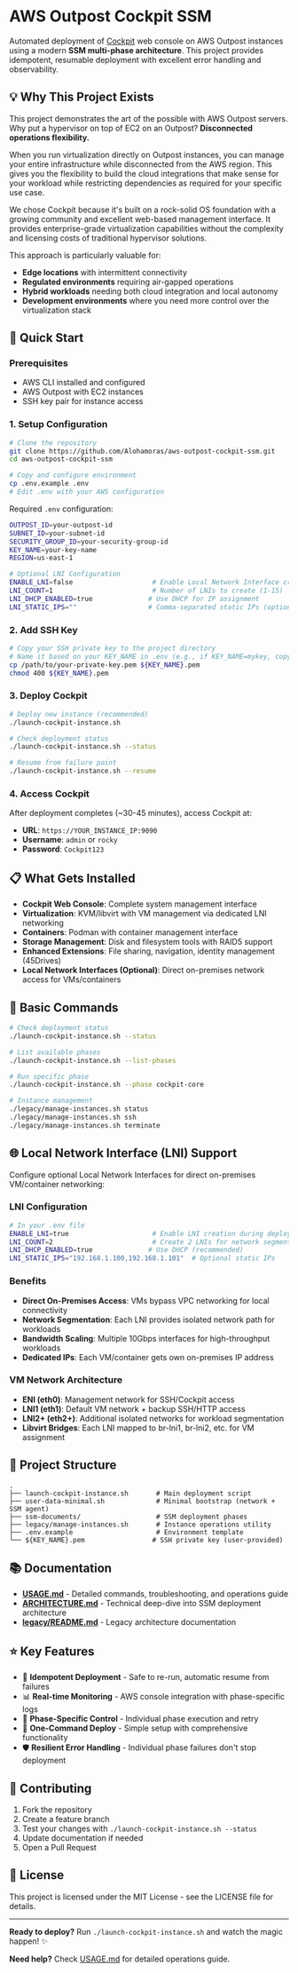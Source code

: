 # AWS Outpost Cockpit SSM

Automated deployment of [Cockpit](https://cockpit-project.org/) web console on AWS Outpost instances using a modern **SSM multi-phase architecture**. This project provides idempotent, resumable deployment with excellent error handling and observability.

## 💡 Why This Project Exists

This project demonstrates the art of the possible with AWS Outpost servers. Why put a hypervisor on top of EC2 on an Outpost? **Disconnected operations flexibility.** 

When you run virtualization directly on Outpost instances, you can manage your entire infrastructure while disconnected from the AWS region. This gives you the flexibility to build the cloud integrations that make sense for your workload while restricting dependencies as required for your specific use case.

We chose Cockpit because it's built on a rock-solid OS foundation with a growing community and excellent web-based management interface. It provides enterprise-grade virtualization capabilities without the complexity and licensing costs of traditional hypervisor solutions.

This approach is particularly valuable for:
- **Edge locations** with intermittent connectivity
- **Regulated environments** requiring air-gapped operations  
- **Hybrid workloads** needing both cloud integration and local autonomy
- **Development environments** where you need more control over the virtualization stack

## 🚀 Quick Start

### Prerequisites
- AWS CLI installed and configured
- AWS Outpost with EC2 instances
- SSH key pair for instance access

### 1. Setup Configuration
```bash
# Clone the repository
git clone https://github.com/Alohamoras/aws-outpost-cockpit-ssm.git
cd aws-outpost-cockpit-ssm

# Copy and configure environment
cp .env.example .env
# Edit .env with your AWS configuration
```

Required `.env` configuration:
```bash
OUTPOST_ID=your-outpost-id
SUBNET_ID=your-subnet-id
SECURITY_GROUP_ID=your-security-group-id
KEY_NAME=your-key-name
REGION=us-east-1

# Optional LNI Configuration
ENABLE_LNI=false                    # Enable Local Network Interface creation
LNI_COUNT=1                         # Number of LNIs to create (1-15)
LNI_DHCP_ENABLED=true              # Use DHCP for IP assignment
LNI_STATIC_IPS=""                  # Comma-separated static IPs (optional)
```

### 2. Add SSH Key
```bash
# Copy your SSH private key to the project directory
# Name it based on your KEY_NAME in .env (e.g., if KEY_NAME=mykey, copy as mykey.pem)
cp /path/to/your-private-key.pem ${KEY_NAME}.pem
chmod 400 ${KEY_NAME}.pem
```

### 3. Deploy Cockpit
```bash
# Deploy new instance (recommended)
./launch-cockpit-instance.sh

# Check deployment status
./launch-cockpit-instance.sh --status

# Resume from failure point
./launch-cockpit-instance.sh --resume
```

### 4. Access Cockpit
After deployment completes (~30-45 minutes), access Cockpit at:
- **URL**: `https://YOUR_INSTANCE_IP:9090`
- **Username**: `admin` or `rocky`
- **Password**: `Cockpit123`

## 📋 What Gets Installed

- **Cockpit Web Console**: Complete system management interface
- **Virtualization**: KVM/libvirt with VM management via dedicated LNI networking
- **Containers**: Podman with container management interface
- **Storage Management**: Disk and filesystem tools with RAID5 support
- **Enhanced Extensions**: File sharing, navigation, identity management (45Drives)
- **Local Network Interfaces (Optional)**: Direct on-premises network access for VMs/containers

## 📂 Basic Commands

```bash
# Check deployment status
./launch-cockpit-instance.sh --status

# List available phases
./launch-cockpit-instance.sh --list-phases

# Run specific phase
./launch-cockpit-instance.sh --phase cockpit-core

# Instance management
./legacy/manage-instances.sh status
./legacy/manage-instances.sh ssh
./legacy/manage-instances.sh terminate
```

## 🌐 Local Network Interface (LNI) Support

Configure optional Local Network Interfaces for direct on-premises VM/container networking:

### LNI Configuration
```bash
# In your .env file
ENABLE_LNI=true                     # Enable LNI creation during deployment
LNI_COUNT=2                         # Create 2 LNIs for network segmentation
LNI_DHCP_ENABLED=true              # Use DHCP (recommended)
LNI_STATIC_IPS="192.168.1.100,192.168.1.101"  # Optional static IPs
```

### Benefits
- **Direct On-Premises Access**: VMs bypass VPC networking for local connectivity
- **Network Segmentation**: Each LNI provides isolated network path for workloads  
- **Bandwidth Scaling**: Multiple 10Gbps interfaces for high-throughput workloads
- **Dedicated IPs**: Each VM/container gets own on-premises IP address

### VM Network Architecture
- **ENI (eth0)**: Management network for SSH/Cockpit access
- **LNI1 (eth1)**: Default VM network + backup SSH/HTTP access  
- **LNI2+ (eth2+)**: Additional isolated networks for workload segmentation
- **Libvirt Bridges**: Each LNI mapped to br-lni1, br-lni2, etc. for VM assignment

## 📁 Project Structure

```
.
├── launch-cockpit-instance.sh       # Main deployment script
├── user-data-minimal.sh             # Minimal bootstrap (network + SSM agent)
├── ssm-documents/                   # SSM deployment phases
├── legacy/manage-instances.sh       # Instance operations utility
├── .env.example                     # Environment template
└── ${KEY_NAME}.pem                 # SSH private key (user-provided)
```

## 📚 Documentation

- **[USAGE.md](USAGE.md)** - Detailed commands, troubleshooting, and operations guide
- **[ARCHITECTURE.md](ARCHITECTURE.md)** - Technical deep-dive into SSM deployment architecture
- **[legacy/README.md](legacy/README.md)** - Legacy architecture documentation

## ⭐ Key Features

- 🔄 **Idempotent Deployment** - Safe to re-run, automatic resume from failures
- 📊 **Real-time Monitoring** - AWS console integration with phase-specific logs  
- 🎯 **Phase-Specific Control** - Individual phase execution and retry
- 🚀 **One-Command Deploy** - Simple setup with comprehensive functionality
- 🛡️ **Resilient Error Handling** - Individual phase failures don't stop deployment

## 🤝 Contributing

1. Fork the repository
2. Create a feature branch
3. Test your changes with `./launch-cockpit-instance.sh --status`
4. Update documentation if needed
5. Open a Pull Request

## 📄 License

This project is licensed under the MIT License - see the LICENSE file for details.

---

**Ready to deploy?** Run `./launch-cockpit-instance.sh` and watch the magic happen! ✨

**Need help?** Check [USAGE.md](USAGE.md) for detailed operations guide.